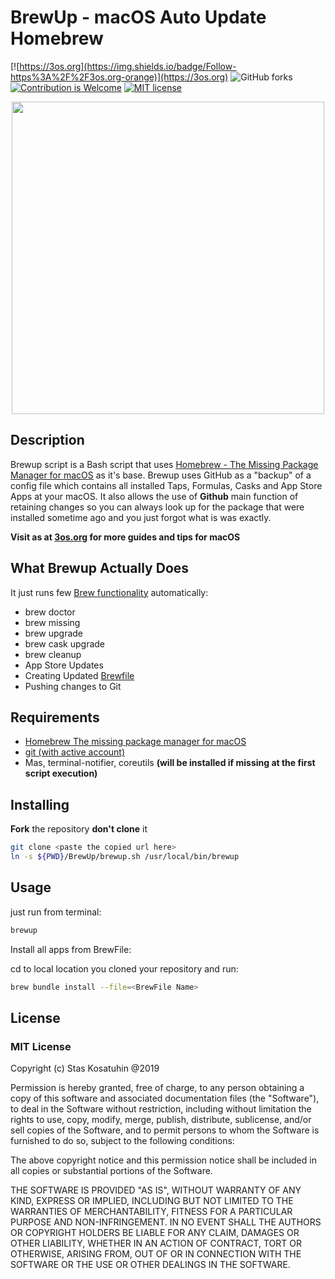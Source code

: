 # BrewUp - macOS Auto Update Homebrew

[![https://3os.org](https://img.shields.io/badge/Follow-https%3A%2F%2F3os.org-orange)](https://3os.org)
![GitHub forks](https://img.shields.io/github/forks/fire1ce/BrewUp?label=Fork)
[![Contribution is Welcome](https://img.shields.io/badge/Contribution%20Is-Welcomed-brightgreen)](https://github.com/fire1ce/BrewUp/blob/master/brewup.sh)
[![MIT license](https://img.shields.io/badge/License-MIT-blue.svg)](https://mit-license.org/)

<p align="center">
    <img src="https://user-images.githubusercontent.com/16795594/152403554-eb859e26-8232-4759-ba27-f025069c6f83.jpg" width=500>
</p>

## Description

Brewup script is a Bash script that uses [Homebrew - The Missing Package Manager for macOS](https://brew.sh/) as it's base.
Brewup uses GitHub as a "backup" of a config file which contains all installed Taps, Formulas, Casks and App Store Apps at your macOS. It also allows the use of __Github__ main function of retaining changes so you can always look up for the package that were installed sometime ago and you just forgot what is was exactly.

__Visit as at [3os.org](https://3os.org) for more guides and tips for macOS__

## What Brewup Actually Does

It just runs few [Brew functionality](https://docs.brew.sh/) automatically:

* brew doctor
* brew missing
* brew upgrade
* brew cask upgrade
* brew cleanup
* App Store Updates
* Creating Updated [Brewfile](https://github.com/Homebrew/homebrew-bundle)
* Pushing changes to Git

## Requirements

* [Homebrew The missing package manager for macOS](https://brew.sh/)
* [git (with active account)](https://github.com/)
* Mas, terminal-notifier, coreutils __(will be installed if missing at the first script execution)__

## Installing

__Fork__ the repository __don't clone__ it

```bash
git clone <paste the copied url here>
ln -s ${PWD}/BrewUp/brewup.sh /usr/local/bin/brewup
```

## Usage

just run from terminal:

```bash
brewup
```

Install all apps from BrewFile:

cd to local location you cloned your repository and run:

```bash
brew bundle install --file=<BrewFile Name>
```

## License

### MIT License

Copyright (c) Stas Kosatuhin @2019

Permission is hereby granted, free of charge, to any person obtaining a copy
of this software and associated documentation files (the "Software"), to
deal in the Software without restriction, including without limitation the
rights to use, copy, modify, merge, publish, distribute, sublicense, and/or
sell copies of the Software, and to permit persons to whom the Software is
furnished to do so, subject to the following conditions:

The above copyright notice and this permission notice shall be included in
all copies or substantial portions of the Software.

THE SOFTWARE IS PROVIDED "AS IS", WITHOUT WARRANTY OF ANY KIND, EXPRESS OR
IMPLIED, INCLUDING BUT NOT LIMITED TO THE WARRANTIES OF MERCHANTABILITY,
FITNESS FOR A PARTICULAR PURPOSE AND NON-INFRINGEMENT. IN NO EVENT SHALL THE
AUTHORS OR COPYRIGHT HOLDERS BE LIABLE FOR ANY CLAIM, DAMAGES OR OTHER
LIABILITY, WHETHER IN AN ACTION OF CONTRACT, TORT OR OTHERWISE, ARISING
FROM, OUT OF OR IN CONNECTION WITH THE SOFTWARE OR THE USE OR OTHER DEALINGS
IN THE SOFTWARE.